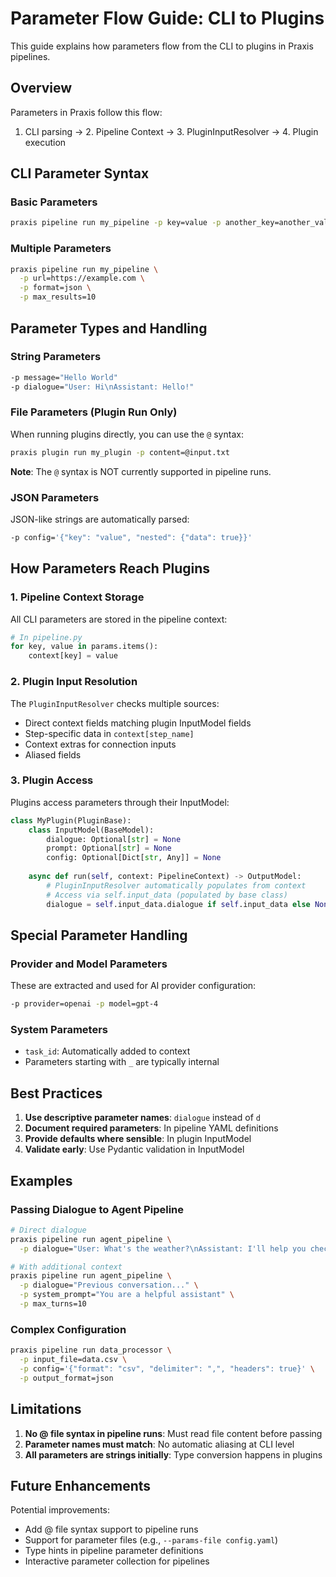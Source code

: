 # Parameter Flow Guide: CLI to Plugins

This guide explains how parameters flow from the CLI to plugins in Praxis pipelines.

## Overview

Parameters in Praxis follow this flow:
1. CLI parsing → 2. Pipeline Context → 3. PluginInputResolver → 4. Plugin execution

## CLI Parameter Syntax

### Basic Parameters
```bash
praxis pipeline run my_pipeline -p key=value -p another_key=another_value
```

### Multiple Parameters
```bash
praxis pipeline run my_pipeline \
  -p url=https://example.com \
  -p format=json \
  -p max_results=10
```

## Parameter Types and Handling

### String Parameters
```bash
-p message="Hello World"
-p dialogue="User: Hi\nAssistant: Hello!"
```

### File Parameters (Plugin Run Only)
When running plugins directly, you can use the `@` syntax:
```bash
praxis plugin run my_plugin -p content=@input.txt
```

**Note**: The `@` syntax is NOT currently supported in pipeline runs.

### JSON Parameters
JSON-like strings are automatically parsed:
```bash
-p config='{"key": "value", "nested": {"data": true}}'
```

## How Parameters Reach Plugins

### 1. Pipeline Context Storage
All CLI parameters are stored in the pipeline context:
```python
# In pipeline.py
for key, value in params.items():
    context[key] = value
```

### 2. Plugin Input Resolution
The `PluginInputResolver` checks multiple sources:
- Direct context fields matching plugin InputModel fields
- Step-specific data in `context[step_name]`
- Context extras for connection inputs
- Aliased fields

### 3. Plugin Access
Plugins access parameters through their InputModel:
```python
class MyPlugin(PluginBase):
    class InputModel(BaseModel):
        dialogue: Optional[str] = None
        prompt: Optional[str] = None
        config: Optional[Dict[str, Any]] = None
    
    async def run(self, context: PipelineContext) -> OutputModel:
        # PluginInputResolver automatically populates from context
        # Access via self.input_data (populated by base class)
        dialogue = self.input_data.dialogue if self.input_data else None
```

## Special Parameter Handling

### Provider and Model Parameters
These are extracted and used for AI provider configuration:
```bash
-p provider=openai -p model=gpt-4
```

### System Parameters
- `task_id`: Automatically added to context
- Parameters starting with `_` are typically internal

## Best Practices

1. **Use descriptive parameter names**: `dialogue` instead of `d`
2. **Document required parameters**: In pipeline YAML definitions
3. **Provide defaults where sensible**: In plugin InputModel
4. **Validate early**: Use Pydantic validation in InputModel

## Examples

### Passing Dialogue to Agent Pipeline
```bash
# Direct dialogue
praxis pipeline run agent_pipeline \
  -p dialogue="User: What's the weather?\nAssistant: I'll help you check the weather."

# With additional context
praxis pipeline run agent_pipeline \
  -p dialogue="Previous conversation..." \
  -p system_prompt="You are a helpful assistant" \
  -p max_turns=10
```

### Complex Configuration
```bash
praxis pipeline run data_processor \
  -p input_file=data.csv \
  -p config='{"format": "csv", "delimiter": ",", "headers": true}' \
  -p output_format=json
```

## Limitations

1. **No @ file syntax in pipeline runs**: Must read file content before passing
2. **Parameter names must match**: No automatic aliasing at CLI level
3. **All parameters are strings initially**: Type conversion happens in plugins

## Future Enhancements

Potential improvements:
- Add @ file syntax support to pipeline runs
- Support for parameter files (e.g., `--params-file config.yaml`)
- Type hints in pipeline parameter definitions
- Interactive parameter collection for pipelines